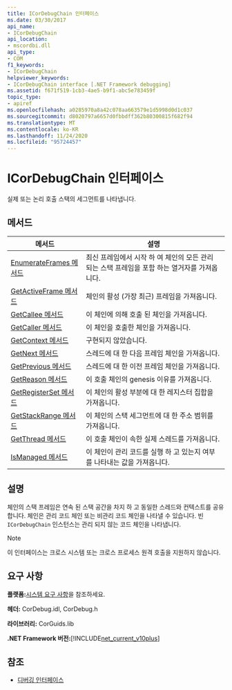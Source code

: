 ```yaml
---
title: ICorDebugChain 인터페이스
ms.date: 03/30/2017
api_name:
- ICorDebugChain
api_location:
- mscordbi.dll
api_type:
- COM
f1_keywords:
- ICorDebugChain
helpviewer_keywords:
- ICorDebugChain interface [.NET Framework debugging]
ms.assetid: f671f519-1cb3-4ae5-b9f1-abc5e783459f
topic_type:
- apiref
ms.openlocfilehash: a0285970a8a42c078aa663579e1d5998d0d1c037
ms.sourcegitcommit: d8020797a6657d0fbbdff362b80300815f682f94
ms.translationtype: MT
ms.contentlocale: ko-KR
ms.lasthandoff: 11/24/2020
ms.locfileid: "95724457"
---
```

# <a name="icordebugchain-interface"></a>ICorDebugChain 인터페이스

실제 또는 논리 호출 스택의 세그먼트를 나타냅니다.  
  
## <a name="methods"></a>메서드  
  
|메서드|설명|  
|------------|-----------------|  
|[EnumerateFrames 메서드](icordebugchain-enumerateframes-method.md)|최신 프레임에서 시작 하 여 체인의 모든 관리 되는 스택 프레임을 포함 하는 열거자를 가져옵니다.|  
|[GetActiveFrame 메서드](icordebugchain-getactiveframe-method.md)|체인의 활성 (가장 최근) 프레임을 가져옵니다.|  
|[GetCallee 메서드](icordebugchain-getcallee-method.md)|이 체인에 의해 호출 된 체인을 가져옵니다.|  
|[GetCaller 메서드](icordebugchain-getcaller-method.md)|이 체인을 호출한 체인을 가져옵니다.|  
|[GetContext 메서드](icordebugchain-getcontext-method.md)|구현되지 않았습니다.|  
|[GetNext 메서드](icordebugchain-getnext-method.md)|스레드에 대 한 다음 프레임 체인을 가져옵니다.|  
|[GetPrevious 메서드](icordebugchain-getprevious-method.md)|스레드에 대 한 이전 프레임 체인을 가져옵니다.|  
|[GetReason 메서드](icordebugchain-getreason-method.md)|이 호출 체인의 genesis 이유를 가져옵니다.|  
|[GetRegisterSet 메서드](icordebugchain-getregisterset-method.md)|이 체인의 활성 부분에 대 한 레지스터 집합을 가져옵니다.|  
|[GetStackRange 메서드](icordebugchain-getstackrange-method.md)|이 체인의 스택 세그먼트에 대 한 주소 범위를 가져옵니다.|  
|[GetThread 메서드](icordebugchain-getthread-method.md)|이 호출 체인이 속한 실제 스레드를 가져옵니다.|  
|[IsManaged 메서드](icordebugchain-ismanaged-method.md)|이 체인이 관리 코드를 실행 하 고 있는지 여부를 나타내는 값을 가져옵니다.|  
  
## <a name="remarks"></a>설명  

 체인의 스택 프레임은 연속 된 스택 공간을 차지 하 고 동일한 스레드와 컨텍스트를 공유 합니다. 체인은 관리 코드 체인 또는 비관리 코드 체인을 나타낼 수 있습니다. 빈 `ICorDebugChain` 인스턴스는 관리 되지 않는 코드 체인을 나타냅니다.  
  
> [!NOTE]
> 이 인터페이스는 크로스 시스템 또는 크로스 프로세스 원격 호출을 지원하지 않습니다.  
  
## <a name="requirements"></a>요구 사항  

 **플랫폼:**[시스템 요구 사항](../../get-started/system-requirements.md)을 참조하세요.  
  
 **헤더:** CorDebug.idl, CorDebug.h  
  
 **라이브러리:** CorGuids.lib  
  
 **.NET Framework 버전:**[!INCLUDE[net_current_v10plus](../../../../includes/net-current-v10plus-md.md)]  
  
## <a name="see-also"></a>참조

- [디버깅 인터페이스](debugging-interfaces.md)
